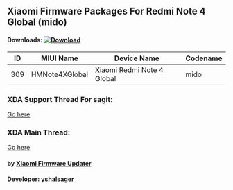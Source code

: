 ## Xiaomi Firmware Packages For Redmi Note 4 Global (mido)

#### Downloads: [![Download](https://img.shields.io/badge/Downloads-Here-orange.svg)](https://xiaomifirmwareupdater.github.io/#stable)

| ID | MIUI Name | Device Name | Codename |
| --- | --- | --- | --- |
| 309 | HMNote4XGlobal | Xiaomi Redmi Note 4 Global | mido |

### XDA Support Thread For sagit:
[Go here](https://forum.xda-developers.com/redmi-note-4/xiaomi-redmi-note-4-snapdragon-roms-kernels-recoveries--other-development/firmware-xiaomi-redmi-note-4-t3760917)

### XDA Main Thread:
[Go here](https://forum.xda-developers.com/android/software-hacking/devices-xiaomi-firmware-updater-t3741446)

#### by [Xiaomi Firmware Updater](https://github.com/XiaomiFirmwareUpdater)
#### Developer: [yshalsager](https://github.com/yshalsager)
